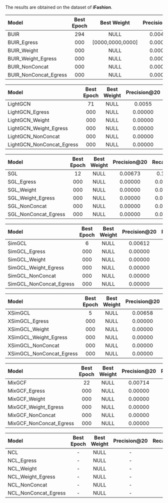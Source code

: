 The results are obtained on the dataset of <b>iFashion</b>.<br>

| Model                    | Best Epoch | Best Weight      | Precision@20 | Recall@20  | NDCG@20  | Hit Ratio@20  |
|:-------------------------|:----------:|:----------------:|:------------:|:----------:|:--------:|:-------------:|
| BUIR                     | 294        | NULL             | 0.00425      | 0.0687     | 0.03077  | 0.06478       |
| BUIR_Egress              | 000        | [0000,0000,0000] | 0.00000      | 0.00000    | 0.00000  | 0.00000       |
| BUIR_Weight              | 000        | NULL             | 0.00000      | 0.00000    | 0.00000  | 0.00000       |
| BUIR_Weight_Egress       | 000        | NULL             | 0.00000      | 0.00000    | 0.00000  | 0.00000       |
| BUIR_NonConcat           | 000        | NULL             | 0.00000      | 0.00000    | 0.00000  | 0.00000       |
| BUIR_NonConcat_Egress    | 000        | NULL             | 0.00000      | 0.04371    | 0.00000  | 0.00000       |

| Model                    | Best Epoch | Best Weight      | Precision@20 | Recall@20  | NDCG@20  | Hit Ratio@20  |
|:-------------------------|:----------:|:----------------:|:------------:|:----------:|:--------:|:-------------:|
| LightGCN                 | 71         | NULL             | 0.0055       | 0.08756    | 0.0406   | 0.08397       |
| LightGCN_Egress          | 000        | NULL             | 0.00000      | 0.00000    | 0.00000  | 0.00000       |
| LightGCN_Weight          | 000        | NULL             | 0.00000      | 0.00000    | 0.00000  | 0.00000       |
| LightGCN_Weight_Egress   | 000        | NULL             | 0.00000      | 0.00000    | 0.00000  | 0.00000       |
| LightGCN_NonConcat       | 000        | NULL             | 0.00000      | 0.00000    | 0.00000  | 0.00000       |
| LightGCN_NonConcat_Egress| 000        | NULL             | 0.00000      | 0.00000    | 0.00000  | 0.00000       |

| Model                    | Best Epoch | Best Weight      | Precision@20 | Recall@20  | NDCG@20  | Hit Ratio@20  |
|:-------------------------|:----------:|:----------------:|:------------:|:----------:|:--------:|:-------------:|
| SGL                      | 12         | NULL             | 0.00673      | 0.1071     | 0.05124  | 0.1027        |
| SGL_Egress               | 000        | NULL             | 0.00000      | 0.00000    | 0.00000  | 0.00000       |
| SGL_Weight               | 000        | NULL             | 0.00000      | 0.00000    | 0.00000  | 0.00000       |
| SGL_Weight_Egress        | 000        | NULL             | 0.00000      | 0.00000    | 0.00000  | 0.00000       |
| SGL_NonConcat            | 000        | NULL             | 0.00000      | 0.00000    | 0.00000  | 0.00000       |
| SGL_NonConcat_Egress     | 000        | NULL             | 0.00000      | 0.00000    | 0.00000  | 0.00000       |

| Model                    | Best Epoch | Best Weight      | Precision@20 | Recall@20  | NDCG@20  | Hit Ratio@20  |
|:-------------------------|:----------:|:----------------:|:------------:|:----------:|:--------:|:-------------:|
| SimGCL                   | 6          | NULL             | 0.00612      | 0.09704    | 0.04756  | 0.0934        |
| SimGCL_Egress            | 000        | NULL             | 0.00000      | 0.00000    | 0.00000  | 0.00000       |
| SimGCL_Weight            | 000        | NULL             | 0.00000      | 0.00000    | 0.00000  | 0.00000       |
| SimGCL_Weight_Egress     | 000        | NULL             | 0.00000      | 0.00000    | 0.00000  | 0.00000       |
| SimGCL_NonConcat         | 000        | NULL             | 0.00000      | 0.07248    | 0.00000  | 0.00000       |
| SimGCL_NonConcat_Egress  | 000        | NULL             | 0.00000      | 0.00000    | 0.00000  | 0.00000       |

| Model                    | Best Epoch | Best Weight      | Precision@20 | Recall@20  | NDCG@20  | Hit Ratio@20  |
|:-------------------------|:----------:|:----------------:|:------------:|:----------:|:--------:|:-------------:|
| XSimGCL                  | 5          | NULL             | 0.00658      | 0.1042     | 0.05077  | 0.1004        |
| XSimGCL_Egress           | 000        | NULL             | 0.00000      | 0.00000    | 0.00000  | 0.00000       |
| XSimGCL_Weight           | 000        | NULL             | 0.00000      | 0.00000    | 0.00000  | 0.00000       |
| XSimGCL_Weight_Egress    | 000        | NULL             | 0.00000      | 0.00000    | 0.00000  | 0.00000       |
| XSimGCL_NonConcat        | 000        | NULL             | 0.00000      | 0.07277    | 0.00000  | 0.00000       |
| XSimGCL_NonConcat_Egress | 000        | NULL             | 0.00000      | 0.00000    | 0.00000  | 0.00000       |

| Model                    | Best Epoch | Best Weight      | Precision@20 | Recall@20  | NDCG@20  | Hit Ratio@20  |
|:-------------------------|:----------:|:----------------:|:------------:|:----------:|:--------:|:-------------:|
| MixGCF                   | 22         | NULL             | 0.00714      | 0.1131     | 0.05478  | 0.1089        |
| MixGCF_Egress            | 000        | NULL             | 0.00000      | 0.00000    | 0.00000  | 0.00000       |
| MixGCF_Weight            | 000        | NULL             | 0.00000      | 0.00000    | 0.00000  | 0.00000       |
| MixGCF_Weight_Egress     | 000        | NULL             | 0.00000      | 0.00000    | 0.00000  | 0.00000       |
| MixGCF_NonConcat         | 000        | NULL             | 0.00000      | 0.00000    | 0.00000  | 0.00000       |
| MixGCF_NonConcat_Egress  | 000        | NULL             | 0.00000      | 0.00000    | 0.00000  | 0.00000       |

| Model                    | Best Epoch | Best Weight      | Precision@20 | Recall@20  | NDCG@20  | Hit Ratio@20  |
|:-------------------------|:----------:|:----------------:|:------------:|:----------:|:--------:|:-------------:|
| NCL                      | -          | NULL             | -            | -          | -        | -             |
| NCL_Egress               | -          | NULL             | -            | -          | -        | -             |
| NCL_Weight               | -          | NULL             | -            | -          | -        | -             |
| NCL_Weight_Egress        | -          | NULL             | -            | -          | -        | -             |
| NCL_NonConcat            | -          | NULL             | -            | -          | -        | -             |
| NCL_NonConcat_Egress     | -          | NULL             | -            | -          | -        | -             |
